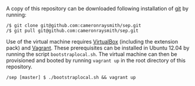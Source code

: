 A copy of this repository can be downloaded following installation of [git][git] by running:
```
/$ git clone git@github.com:cameronraysmith/sep.git
/$ git pull git@github.com:cameronraysmith/sep.git
```
Use of the virtual machine requires [VirtualBox][vbox] (including the extension pack) and [Vagrant][vagrant]. These prerequisites can be installed in Ubuntu 12.04 by running the script `bootstraplocal.sh`. The virtual machine can then be provisioned and booted by running `vagrant up` in the root directory of this repository.
```
/sep [master] $ ./bootstraplocal.sh && vagrant up
```

[git]: http://git-scm.com/downloads
[vbox]: https://www.virtualbox.org/wiki/Downloads
[vagrant]: http://www.vagrantup.com/downloads.html

<!-- 1. See PLOS Computational Biology [LaTeX submission guidelines][1]
1. A [short math guide][2] from AMS.

[1]: http://www.ploscompbiol.org/static/latexGuidelines
[2]: ftp://ftp.ams.org/pub/tex/doc/amsmath/short-math-guide.pdf
 -->
